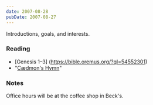 ```yaml
---
date: 2007-08-28
pubDate: 2007-08-27
---
```

Introductions, goals, and interests.

### Reading

* [Genesis 1–3] (https://bible.oremus.org/?ql=54552301)
* "[Cædmon's Hymn](/notes/caedmons-hymn)"

### Notes

Office hours will be at the coffee shop in Beck's.
